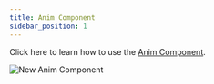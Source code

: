 ```yaml
---
title: Anim Component
sidebar_position: 1
---
```


Click here to learn how to use the [Anim Component][1].

![New Anim Component](/img/user-manual/anim/new_anim_component.png)

[1]: /user-manual/scenes/components/anim/
